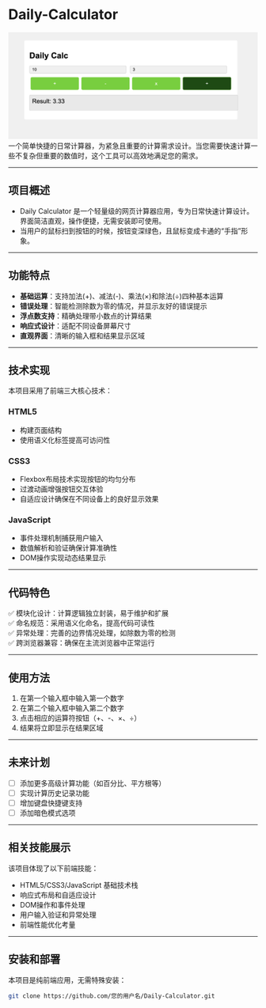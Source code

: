 # Daily-Calculator

![计算器预览图](screenshot-20250421.png)
一个简单快捷的日常计算器，为紧急且重要的计算需求设计。当您需要快速计算一些不复杂但重要的数值时，这个工具可以高效地满足您的需求。

---

## 项目概述
- Daily Calculator 是一个轻量级的网页计算器应用，专为日常快速计算设计。界面简洁直观，操作便捷，无需安装即可使用。
- 当用户的鼠标扫到按钮的时候，按钮变深绿色，且鼠标变成卡通的“手指”形象。

---

## 功能特点
- **基础运算**：支持加法(+)、减法(-)、乘法(×)和除法(÷)四种基本运算
- **错误处理**：智能检测除数为零的情况，并显示友好的错误提示
- **浮点数支持**：精确处理带小数点的计算结果
- **响应式设计**：适配不同设备屏幕尺寸
- **直观界面**：清晰的输入框和结果显示区域

---

## 技术实现
本项目采用了前端三大核心技术：

### HTML5
- 构建页面结构
- 使用语义化标签提高可访问性

### CSS3
- Flexbox布局技术实现按钮的均匀分布
- 过渡动画增强按钮交互体验
- 自适应设计确保在不同设备上的良好显示效果

### JavaScript
- 事件处理机制捕获用户输入
- 数值解析和验证确保计算准确性
- DOM操作实现动态结果显示

---

## 代码特色
✅ 模块化设计：计算逻辑独立封装，易于维护和扩展  
✅ 命名规范：采用语义化命名，提高代码可读性  
✅ 异常处理：完善的边界情况处理，如除数为零的检测  
✅ 跨浏览器兼容：确保在主流浏览器中正常运行

---

## 使用方法
1. 在第一个输入框中输入第一个数字
2. 在第二个输入框中输入第二个数字
3. 点击相应的运算符按钮（+、-、×、÷）
4. 结果将立即显示在结果区域

---

## 未来计划
- [ ] 添加更多高级计算功能（如百分比、平方根等）
- [ ] 实现计算历史记录功能
- [ ] 增加键盘快捷键支持
- [ ] 添加暗色模式选项

---

## 相关技能展示
该项目体现了以下前端技能：
- HTML5/CSS3/JavaScript 基础技术栈
- 响应式布局和自适应设计
- DOM操作和事件处理
- 用户输入验证和异常处理
- 前端性能优化考量

---

## 安装和部署
本项目是纯前端应用，无需特殊安装：
```bash
git clone https://github.com/您的用户名/Daily-Calculator.git
